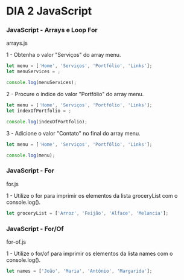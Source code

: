 # DIA 2 JavaScript


### JavaScript - Arrays e Loop For

arrays.js

1 - Obtenha o valor "Serviços" do array menu.
```javascript
let menu = ['Home', 'Serviços', 'Portfólio', 'Links'];
let menuServices = ;

console.log(menuServices);
```

2 - Procure o índice do valor "Portfólio" do array menu.
```javascript
let menu = ['Home', 'Serviços', 'Portfólio', 'Links'];
let indexOfPortfolio = ;

console.log(indexOfPortfolio);
```

3 - Adicione o valor "Contato" no final do array menu.
```javascript
let menu = ['Home', 'Serviços', 'Portfólio', 'Links'];

console.log(menu);
```

### JavaScript - For

for.js

1 - Utilize o for para imprimir os elementos da lista groceryList com o console.log().
```javascript
let groceryList = ['Arroz', 'Feijão', 'Alface', 'Melancia'];
```


### JavaScript - For/Of

for-of.js

1 - Utilize o for/of para imprimir os elementos da lista names com o console.log().
```javascript
let names = ['João', 'Maria', 'Antônio', 'Margarida'];
```

